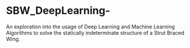 # SBW_DeepLearning-
An exploration into the usage of Deep Learning and Machine Learning Algorithms to solve the statically indeterminate structure of a Strut Braced Wing.
